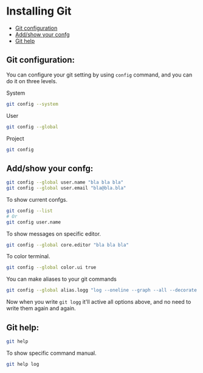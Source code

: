 # Installing Git

* [Git configuration](#git-configuration)
* [Add/show your confg](#addshow-your-confg)
* [Git help](#git-help)

## Git configuration:
You can configure your git setting by using <code>config</code> command, and you can do it on three levels.

System
```bash
git config --system
```
User
```bash
git config --global
```
Project
```bash
git config
```
## Add/show your confg:
```bash
git config --global user.name "bla bla bla"
git config --global user.email "bla@bla.bla"
```
To show current confgs.
```bash
git config --list
# Or
git config user.name
```
To show messages on specific editor.
```bash
git config --global core.editor "bla bla bla"
```
To color terminal.
```bash
git config --global color.ui true
```
You can make aliases to your git commands
```bash
git config --global alias.logg "log --oneline --graph --all --decorate --abbrev-commit"
```
Now when you write <code>git logg</code> it'll active all options above, and no need to write them again and again.

## Git help:
```bash
git help
```
To show specific command manual.
```bash
git help log
```

